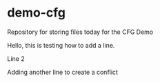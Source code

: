 # demo-cfg
Repository for storing files today for the CFG Demo

Hello, this is testing how to add a line. 

Line 2

Adding another line to create a conflict 


